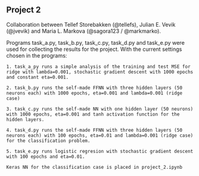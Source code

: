 ## Project 2

Collaboration between Tellef Storebakken (@tellefs), Julian E. Vevik (@jvevik) and Maria L. Markova (@sagora123 / @markmarko).


Programs task_a.py, task_b.py, task_c.py, task_d.py and task_e.py were used for collecting the results for the project.
With the current settings chosen in the programs:

	1. task_a_py runs a simple analysis of the training and test MSE for ridge with lambda=0.001, stochastic gradient descent with 1000 epochs and constant eta=0.001.

	2. task_b.py runs the self-made FFNN with three hidden layers (50 neurons each) with 1000 epochs, eta=0.001 and lambda=0.001 (ridge case)

	3. task_c.py runs the self-made NN with one hidden layer (50 neurons) with 1000 epochs, eta=0.001 and tanh activation function for the hidden layers.

	4. task_d.py runs the self-made FFNN with three hidden layers (50 neurons each) with 100 epochs, eta=0.01 and lambda=0.001 (ridge case) for the classification problem.

	5. task_e.py runs logistic regresion with stochastic gradient descent with 100 epochs and eta=0.01.

	Keras NN for the classification case is placed in project_2.ipynb

